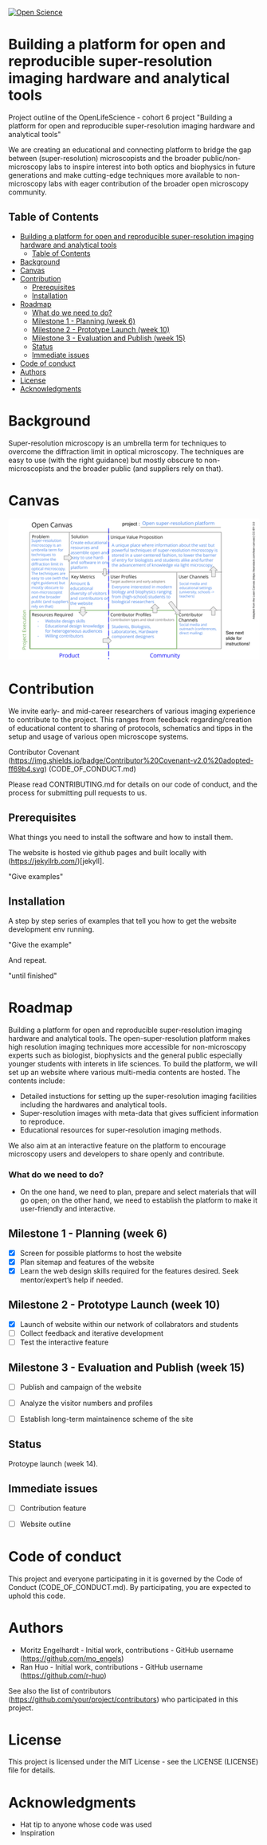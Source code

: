 [![Open Science](https://img.shields.io/badge/-Open%20Science-brightgreen)](https://openscience.org)


# Building a platform for open and reproducible super-resolution imaging hardware and analytical tools
Project outline of the OpenLifeScience - cohort 6 project "Building a platform for open and reproducible super-resolution imaging hardware and analytical tools" 

We are creating an educational and connecting platform to bridge the gap between (super-resolution) microscopists and the broader public/non-microscopy labs to inspire interest into both optics and biophysics in future generations and make cutting-edge techniques more available to non-microscopy labs with eager contribution of the broader open microscopy community.

## Table of Contents
- [Building a platform for open and reproducible super-resolution imaging hardware and analytical tools](#building-a-platform-for-open-and-reproducible-super-resolution-imaging-hardware-and-analytical-tools)
  - [Table of Contents](#table-of-contents)
- [Background](#background)
- [Canvas](#canvas)
- [Contribution](#contribution)
  - [Prerequisites](#prerequisites)
  - [Installation](#installation)
- [Roadmap](#roadmap)
    - [What do we need to do?](#what-do-we-need-to-do)
  - [Milestone 1 - Planning (week 6)](#milestone-1---planning-week-6)
  - [Milestone 2 - Prototype Launch (week 10)](#milestone-2---prototype-launch-week-10)
  - [Milestone 3 - Evaluation and Publish (week 15)](#milestone-3---evaluation-and-publish-week-15)
  - [Status](#status)
  - [Immediate issues](#immediate-issues)
- [Code of conduct](#code-of-conduct)
- [Authors](#authors)
- [License](#license)
- [Acknowledgments](#acknowledgments)


# Background

Super-resolution microscopy is an umbrella term for techniques to overcome the diffraction limit in optical microscopy. The techniques are easy to use (with the right guidance) but mostly obscure to non-microscopists and the broader public (and suppliers rely on that).  

# Canvas
![Open canvas](_resources/canvas.png)

# Contribution 

We invite early- and mid-career researchers of various imaging experience to contribute to the project.
This ranges from feedback regarding/creation of educational content to sharing of protocols, schematics and tipps in the setup and usage of various open microscope systems.

Contributor Covenant (https://img.shields.io/badge/Contributor%20Covenant-v2.0%20adopted-ff69b4.svg) (CODE_OF_CONDUCT.md)

Please read CONTRIBUTING.md for details on our code of conduct, and the process for submitting pull requests to us.

## Prerequisites

What things you need to install the software and how to install them.

The website is hosted vie github pages and built locally with (https://jekyllrb.com/)[jekyll].  

"Give examples"

## Installation

A step by step series of examples that tell you how to get the website development env running.

"Give the example"

And repeat.

"until finished"



# Roadmap

Building a platform for open and reproducible super-resolution imaging hardware and analytical tools. The open-super-resolution platform makes high resolution imaging techniques more accessible for non-microscopy experts such as biologist, biophysicts and the general public especially younger students with interets in life sciences.
To build the platform, we will set up an website where various multi-media contents are hosted. The contents include:

- Detailed instuctions for setting up the super-resolution imaging facilities including the hardwares and analytical tools.
- Super-resolution images with meta-data that gives sufficient information to reproduce.
- Educational resources for super-resolution imaging methods.

We also aim at an interactive feature on the platform to encourage microscopy users and developers to share openly and contribute.

### What do we need to do?
- On the one hand, we need to plan, prepare and select materials that will go open; on the other hand, we need to establish the platform to make it user-friendly and interactive.

## Milestone 1 - Planning (week 6)
- [X] Screen for possible platforms to host the website
- [X] Plan sitemap and features of the website
- [X] Learn the web design skills required for the features desired. Seek mentor/expert’s help if needed.

## Milestone 2 - Prototype Launch (week 10)
- [X] Launch of website within our network of collabrators and students
- [ ] Collect feedback and iterative development
- [ ] Test the interactive feature

## Milestone 3 - Evaluation and Publish (week 15)
- [ ] Publish and campaign of the website
- [ ] Analyze the visitor numbers and profiles
- [ ] Establish long-term maintainence scheme of the site



## Status

Protoype launch (week 14). 

## Immediate issues
- [ ] Contribution feature
- [ ] Website outline


# Code of conduct

This project and everyone participating in it is governed by the Code of Conduct (CODE_OF_CONDUCT.md). By participating, you are expected to uphold this code.


# Authors

- Moritz Engelhardt - Initial work, contributions - GitHub username (https://github.com/mo_engels)
- Ran Huo - Initial work, contributions - GitHub username (https://github.com/r-huo)

See also the list of contributors (https://github.com/your/project/contributors) who participated in this project.

# License

This project is licensed under the MIT License - see the LICENSE (LICENSE) file for details.

# Acknowledgments

- Hat tip to anyone whose code was used
- Inspiration